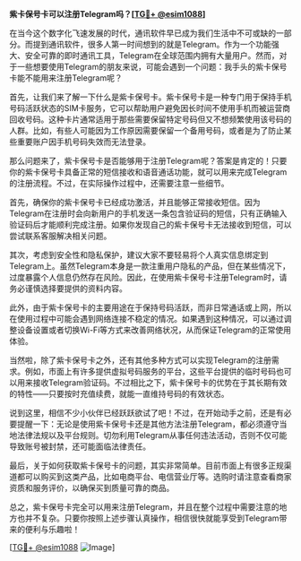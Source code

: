 **紫卡保号卡可以注册Telegram吗？[[TG💪+ @esim1088](https://t.me/s/esim1088)]**

在当今这个数字化飞速发展的时代，通讯软件早已成为我们生活中不可或缺的一部分。而提到通讯软件，很多人第一时间想到的就是Telegram。作为一个功能强大、安全可靠的即时通讯工具，Telegram在全球范围内拥有大量用户。然而，对于一些想要使用Telegram的朋友来说，可能会遇到一个问题：我手头的紫卡保号卡能不能用来注册Telegram呢？

首先，让我们来了解一下什么是紫卡保号卡。紫卡保号卡是一种专门用于保持手机号码活跃状态的SIM卡服务，它可以帮助用户避免因长时间不使用手机而被运营商回收号码。这种卡片通常适用于那些需要保留特定号码但又不想频繁使用该号码的人群。比如，有些人可能因为工作原因需要保留一个备用号码，或者是为了防止某些重要账户因手机号码失效而无法登录。

那么问题来了，紫卡保号卡是否能够用于注册Telegram呢？答案是肯定的！只要你的紫卡保号卡具备正常的短信接收和语音通话功能，就可以用来完成Telegram的注册流程。不过，在实际操作过程中，还需要注意一些细节。

首先，确保你的紫卡保号卡已经成功激活，并且能够正常接收短信。因为Telegram在注册时会向新用户的手机发送一条包含验证码的短信，只有正确输入验证码后才能顺利完成注册。如果你发现自己的紫卡保号卡无法接收到短信，可以尝试联系客服解决相关问题。

其次，考虑到安全性和隐私保护，建议大家不要轻易将个人真实信息绑定到Telegram上。虽然Telegram本身是一款注重用户隐私的产品，但在某些情况下，过度暴露个人信息仍然存在风险。因此，在使用紫卡保号卡注册Telegram时，请务必谨慎选择要提供的资料内容。

此外，由于紫卡保号卡的主要用途在于保持号码活跃，而非日常通话或上网，所以在使用过程中可能会遇到网络连接不稳定的情况。如果遇到这种情况，可以通过调整设备设置或者切换Wi-Fi等方式来改善网络状况，从而保证Telegram的正常使用体验。

当然啦，除了紫卡保号卡之外，还有其他多种方式可以实现Telegram的注册需求。例如，市面上有许多提供虚拟号码服务的平台，这些平台提供的临时号码也可以用来接收Telegram验证码。不过相比之下，紫卡保号卡的优势在于其长期有效的特性——只要按时充值续费，就能一直维持号码的有效状态。

说到这里，相信不少小伙伴已经跃跃欲试了吧！不过，在开始动手之前，还是有必要提醒一下：无论是使用紫卡保号卡还是其他方法注册Telegram，都必须遵守当地法律法规以及平台规则。切勿利用Telegram从事任何违法活动，否则不仅可能导致账号被封禁，还可能面临法律责任。

最后，关于如何获取紫卡保号卡的问题，其实非常简单。目前市面上有很多正规渠道都可以购买到这类产品，比如电商平台、电信营业厅等。选购时请注意查看商家资质和服务评价，以确保买到质量可靠的商品。

总之，紫卡保号卡完全可以用来注册Telegram，并且在整个过程中需要注意的地方也并不复杂。只要你按照上述步骤认真操作，相信很快就能享受到Telegram带来的便利与乐趣啦！

[[TG💪+ @esim1088](https://t.me/s/esim1088) ![Image](https://i.postimg.cc/4NQfJmqS/Snipaste-2025-05-13-00-14-12.png)]